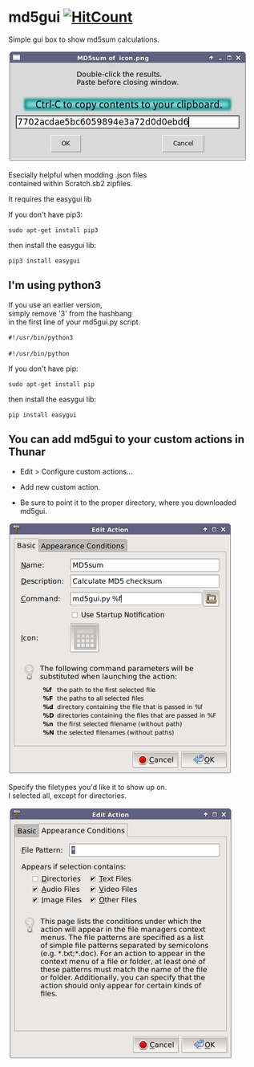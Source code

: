 # md5gui   [![HitCount](https://hitt.herokuapp.com/doyousketch2/md5gui.svg)](https://github.com/doyousketch2/md5gui)
Simple gui box to show md5sum calculations.  

![Screenshot](Screenshot.png?raw=true "Screenshot")
  
Esecially helpful when modding .json files  
contained within Scratch.sb2 zipfiles.  

It requires the easygui lib

If you don't have pip3:

    sudo apt-get install pip3
then install the easygui lib:

    pip3 install easygui


I'm using python3
------------------
If you use an earlier version,  
simply remove '3' from the hashbang  
in the first line of your md5gui.py script.

    #!/usr/bin/python3

    #!/usr/bin/python

If you don't have pip:

    sudo apt-get install pip
then install the easygui lib:

    pip install easygui

You can add md5gui to your custom actions in Thunar
-------------------------------------------------
+ Edit > Configure custom actions...  
+ Add new custom action.  
  
+ Be sure to point it to the proper directory, where you downloaded md5gui.  
  
![Thunar](ThunarCustomAction.png?raw=true "Thunar Custom Actions")
  
Specify the filetypes you'd like it to show up on.  
I selected all, except for directories.  
  
![Appear](ThunarAppear.png?raw=true "Thunar appearance settings")
